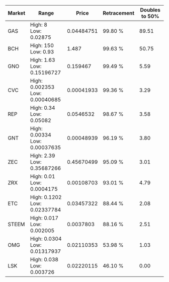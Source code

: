 | Market | Range | Price| Retracement | Doubles to 50% |
| --- | --- | --- | --- | --- |
| GAS | High: 8<br />Low: 0.02875 | 0.04484751 | 99.80 % | 89.51 |
| BCH | High: 150<br />Low: 0.93 | 1.487 | 99.63 % | 50.75 |
| GNO | High: 1.63<br />Low: 0.15196727 | 0.159467 | 99.49 % | 5.59 |
| CVC | High: 0.002353<br />Low: 0.00040685 | 0.00041933 | 99.36 % | 3.29 |
| REP | High: 0.34<br />Low: 0.05082 | 0.0546532 | 98.67 % | 3.58 |
| GNT | High: 0.00334<br />Low: 0.00037635 | 0.00048939 | 96.19 % | 3.80 |
| ZEC | High: 2.39<br />Low: 0.35687266 | 0.45670499 | 95.09 % | 3.01 |
| ZRX | High: 0.01<br />Low: 0.0004175 | 0.00108703 | 93.01 % | 4.79 |
| ETC | High: 0.1202<br />Low: 0.02337784 | 0.03457322 | 88.44 % | 2.08 |
| STEEM | High: 0.017<br />Low: 0.002005 | 0.0037803 | 88.16 % | 2.51 |
| OMG | High: 0.0304<br />Low: 0.01317937 | 0.02110353 | 53.98 % | 1.03 |
| LSK | High: 0.038<br />Low: 0.003726 | 0.02220115 | 46.10 % | 0.00 |
